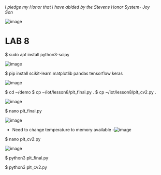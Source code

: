 *I pledge my Honor that I have abided by the Stevens Honor System- Joy Son*

![image](https://user-images.githubusercontent.com/98338109/235538528-ac69e51e-1ed6-4d83-b2ee-cd47b0ed1aae.png)

# LAB 8

$ sudo apt install python3-scipy

![image](https://user-images.githubusercontent.com/98338109/235542595-efc043f8-1a73-463e-93ac-895ec7f5cab1.png)

$ pip install scikit-learn matplotlib pandas tensorflow keras

![image](https://user-images.githubusercontent.com/98338109/235542887-5d09bbb8-ae1e-4c4d-be65-9dbbab64e228.png)

$ cd ~/demo
$ cp ~/iot/lesson8/plt_final.py .
$ cp ~/iot/lesson8/plt_cv2.py .

![image](https://user-images.githubusercontent.com/98338109/235543276-a6081380-6d72-472b-b9be-3089735542c5.png)

$ nano plt_final.py

![image](https://user-images.githubusercontent.com/98338109/235543416-e4cdda8d-639f-4fb6-be6a-e68e587c6b82.png)

- Need to change temperature to memory available
  -![image](https://user-images.githubusercontent.com/98338109/235543949-f9db4e78-60a7-43c7-ab47-277e22e64c81.png)

$ nano plt_cv2.py

![image](https://user-images.githubusercontent.com/98338109/235543508-45421e51-408a-4f8b-889c-5726a8d3e618.png)

$ python3 plt_final.py


$ python3 plt_cv2.py

